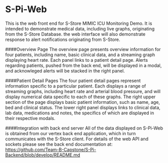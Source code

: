 # S-Pi-Web
This is the web front end for S-Store MIMIC ICU Monitoring Demo. It is intended to demonstrate medical data, including live graphs, originating from the S-Store Database. the web interface will also demonstrate response to alert notifications originating from S-Store.

####Overview Page
The overview page presents overview information for four patients, including name, basic clinical data, and a streaming graph displaying heart rate. Each panel links to a patient detail page. Alerts regarding patients, pushed from the back end, will be displayed in a modal, and acknowleged alerts will be stacked in the right panel.

####Patient Detail Pages
The four patient detail pages represent information specific to a particular patient. Each displays a range of streaming graphs, including heart rate and arterial blood pressure, and will display numerical data specific to each of these graphs. The right upper section of the page displays basic patient information, such as name, age, bed and clinical status. The lower right panel displays links to clinical data, lab data, medications and notes, the specifics of which are displayed in their respective modals.

####Integration with back end server
All of the data displayed on S-Pi-Web is obtained from our vertex back end application, which in turn communicates with the S-Store client. For details of the web API and sockets please see the back end documentation at: https://github.com/Team-B-Capstone/S-Pi-Backend/blob/develop/README.md
